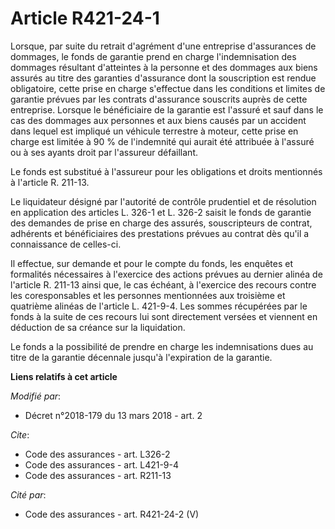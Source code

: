 # Article R421-24-1

Lorsque, par suite du retrait d'agrément d'une entreprise d'assurances de dommages, le fonds de garantie prend en charge
l'indemnisation des dommages résultant d'atteintes à la personne et des dommages aux biens assurés au titre des garanties
d'assurance dont la souscription est rendue obligatoire, cette prise en charge s'effectue dans les conditions et limites de
garantie prévues par les contrats d'assurance souscrits auprès de cette entreprise. Lorsque le bénéficiaire de la garantie
est l'assuré et sauf dans le cas des dommages aux personnes et aux biens causés par un accident dans lequel est impliqué un
véhicule terrestre à moteur, cette prise en charge est limitée à 90 % de l'indemnité qui aurait été attribuée à l'assuré ou à
ses ayants droit par l'assureur défaillant.

Le fonds est substitué à l'assureur pour les obligations et droits mentionnés à l'article R. 211-13.

Le liquidateur désigné par l'autorité de contrôle prudentiel et de résolution en application des articles L. 326-1 et L.
326-2 saisit le fonds de garantie des demandes de prise en charge des assurés, souscripteurs de contrat, adhérents et
bénéficiaires des prestations prévues au contrat dès qu'il a connaissance de celles-ci.

Il effectue, sur demande et pour le compte du fonds, les enquêtes et formalités nécessaires à l'exercice des actions prévues
au dernier alinéa de l'article R. 211-13 ainsi que, le cas échéant, à l'exercice des recours contre les coresponsables et les
personnes mentionnées aux troisième et quatrième alinéas de l'article L. 421-9-4. Les sommes récupérées par le fonds à la
suite de ces recours lui sont directement versées et viennent en déduction de sa créance sur la liquidation.

Le fonds a la possibilité de prendre en charge les indemnisations dues au titre de la garantie décennale jusqu'à l'expiration
de la garantie.

**Liens relatifs à cet article**

_Modifié par_:

  - Décret n°2018-179 du 13 mars 2018 - art. 2

_Cite_:

  - Code des assurances - art. L326-2
  - Code des assurances - art. L421-9-4
  - Code des assurances - art. R211-13

_Cité par_:

  - Code des assurances - art. R421-24-2 (V)
